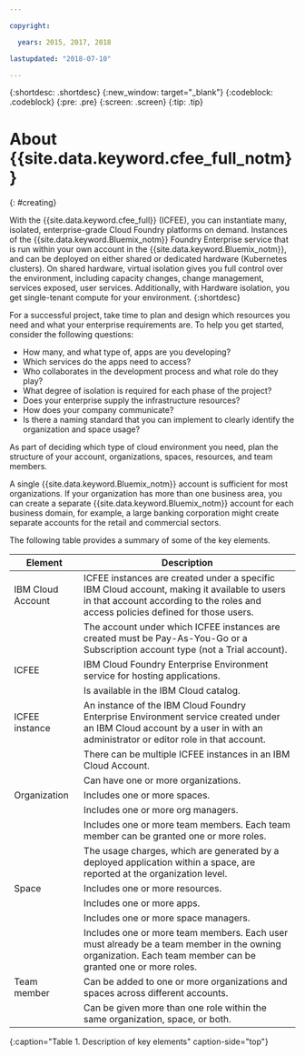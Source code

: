 ```yaml
---

copyright:

  years: 2015, 2017, 2018

lastupdated: "2018-07-10"

---
```


{:shortdesc: .shortdesc}
{:new_window: target="_blank"}
{:codeblock: .codeblock}
{:pre: .pre}
{:screen: .screen}
{:tip: .tip}

# About {{site.data.keyword.cfee_full_notm}}
{: #creating}

With the {{site.data.keyword.cfee_full}} (ICFEE), you can instantiate many, isolated, enterprise-grade Cloud Foundry platforms on demand. Instances of the {{site.data.keyword.Bluemix_notm}} Foundry Enterprise service that is run within your own account in the {{site.data.keyword.Bluemix_notm}}, and can be deployed on either shared or dedicated hardware (Kubernetes clusters). On shared hardware, virtual isolation gives you full control over the environment, including capacity changes, change management, services exposed, user services. Additionally, with Hardware isolation, you get single-tenant compute for your environment.
{:shortdesc}

For a successful project, take time to plan and design which resources you need and what your enterprise requirements are. To help you get started, consider the following questions:

* How many, and what type of, apps are you developing?
* Which services do the apps need to access?
* Who collaborates in the development process and what role do they play?
* What degree of isolation is required for each phase of the project?
* Does your enterprise supply the infrastructure resources?
* How does your company communicate?
* Is there a naming standard that you can implement to clearly identify the organization and space usage?

As part of deciding which type of cloud environment you need, plan the structure of your account, organizations, spaces, resources, and team members.

A single {{site.data.keyword.Bluemix_notm}} account is sufficient for most organizations. If your organization has more than one business area, you can create a separate {{site.data.keyword.Bluemix_notm}} account for each business domain, for example, a large banking corporation might create separate accounts for the retail and commercial sectors.

The following table provides a summary of some of the key elements.

| Element   | Description |
|-----------|---------------|
| IBM Cloud Account | ICFEE instances are created under a specific IBM Cloud account, making it available to users in that account according to the roles and access policies defined for those users. |
|| The account under which ICFEE instances are created must be Pay-As-You-Go or a Subscription account type (not a Trial account).  |
| ICFEE | IBM Cloud Foundry Enterprise Environment service for hosting applications. |
|| Is available in the IBM Cloud catalog. |
| ICFEE instance | An instance of the IBM Cloud Foundry Enterprise Environment service created under an IBM Cloud account by a user in with an administrator or editor role in that account. | 
|| There can be multiple ICFEE instances in an IBM Cloud Account. |
|| Can have one or more organizations. |
| Organization | Includes one or more spaces. |
|| Includes one or more org managers. |
|| Includes one or more team members. Each team member can be granted one or more roles. |
|| The usage charges, which are generated by a deployed application within a space, are reported at the organization level. |
| Space | Includes one or more resources. |
|| Includes one or more apps. |
|| Includes one or more space managers. |
|| Includes one or more team members. Each user must already be a team member in the owning organization. Each team member can be granted one or more roles. |
| Team member | Can be added to one or more organizations and spaces across different accounts. |
|| Can be given more than one role within the same organization, space, or both. |
{:caption="Table 1. Description of key elements" caption-side="top"}

